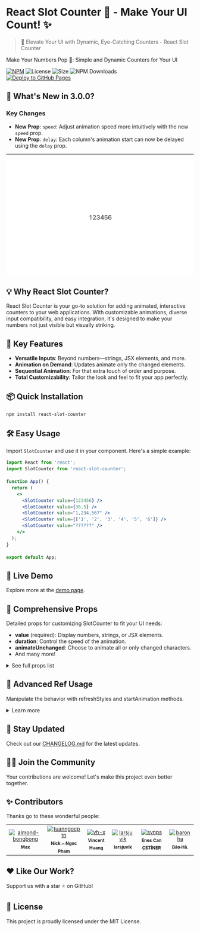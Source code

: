 # React Slot Counter 🎰 - Make Your UI Count! ✨

> 🚀 Elevate Your UI with Dynamic, Eye-Catching Counters - React Slot Counter

Make Your Numbers Pop 🌟: Simple and Dynamic Counters for Your UI

[![NPM](https://img.shields.io/npm/v/react-slot-counter.svg)](https://www.npmjs.com/package/react-slot-counter)
![License](https://img.shields.io/npm/l/react-confetti-boom)
![Size](https://img.shields.io/bundlephobia/min/react-confetti-boom)
![NPM Downloads](https://img.shields.io/npm/dw/react-slot-counter.svg)
<br>
[![Deploy to GitHub Pages](https://github.com/almond-bongbong/react-slot-counter/actions/workflows/deploy_to_github_pages.yml/badge.svg)](https://github.com/almond-bongbong/react-slot-counter/actions/workflows/deploy_to_github_pages.yml)

## 🚀 What's New in 3.0.0?

### Key Changes

- **New Prop**: `speed`: Adjust animation speed more intuitively with the new `speed` prop.
- **New Prop**: `delay`: Each column's animation start can now be delayed using the `delay` prop.

---

<p align="center">
    <a target="_blank" href="https://almond-bongbong.github.io/react-slot-counter/">
        <img src="https://github.com/almond-bongbong/react-slot-counter/raw/main/docs/preview.gif" />
    </a>
</p>

## 💡 Why React Slot Counter?

React Slot Counter is your go-to solution for adding animated, interactive counters to your web applications. With customizable animations, diverse input compatibility, and easy integration, it's designed to make your numbers not just visible but visually striking.

## 🌟 Key Features

- **Versatile Inputs**: Beyond numbers—strings, JSX elements, and more.
- **Animation on Demand**: Updates animate only the changed elements.
- **Sequential Animation**: For that extra touch of order and purpose.
- **Total Customizability**: Tailor the look and feel to fit your app perfectly.

## 📦 Quick Installation

```bash
npm install react-slot-counter
```

## 🛠 Easy Usage

Import `SlotCounter` and use it in your component. Here's a simple example:

```jsx
import React from 'react';
import SlotCounter from 'react-slot-counter';

function App() {
  return (
    <>
      <SlotCounter value={123456} />
      <SlotCounter value={36.5} />
      <SlotCounter value="1,234,567" />
      <SlotCounter value={['1', '2', '3', '4', '5', '6']} />
      <SlotCounter value="??????" />
    </>
  );
}

export default App;
```

## 🎥 Live Demo

Explore more at the [demo page](https://almond-bongbong.github.io/react-slot-counter/).

## 📝 Comprehensive Props

Detailed props for customizing SlotCounter to fit your UI needs:

- **value** (required): Display numbers, strings, or JSX elements.
- **duration**: Control the speed of the animation.
- **animateUnchanged**: Choose to animate all or only changed characters.
- And many more!

<details>
  <summary>See full props list</summary>

| Prop                    | Type                                                    | Default                                                                                                         | Description                                                                                                                                                                                                                                                                          |
| ----------------------- | ------------------------------------------------------- | --------------------------------------------------------------------------------------------------------------- | ------------------------------------------------------------------------------------------------------------------------------------------------------------------------------------------------------------------------------------------------------------------------------------ |
| value _(required)_      | `number` \| `string` \| `string[]` \| `JSX.Element[]`   |                                                                                                                 | The value to be displayed. It can be a number or a string with numbers and commas.                                                                                                                                                                                                   |
| startValue              | `number` \| `string` \| `string[]` \| `JSX.Element[]`   |                                                                                                                 | The initial value to be displayed before the animation starts. It sets the beginning of the slot machine animation.                                                                                                                                                                  |
| startValueOnce          | `boolean`                                               | `false`                                                                                                         | If set to true, the animation starts from the `startValue` only for the first render. For subsequent animations, it starts from the last value.                                                                                                                                      |
| duration                | `number`                                                | `0.7`                                                                                                           | The duration of the animation in seconds.                                                                                                                                                                                                                                            |
| speed                   | `number`                                                | `1.4`                                                                                                           | The speed of counter when running.                                                                                                                                                                                                                                                   |
| delay                   | `number`                                                |                                                                                                                 | The delay time for each column.                                                                                                                                                                                                                                                      |
| dummyCharacters         | `string[]` \| `JSX.Element[]`                           | Defaults to random numbers from 0 to 9                                                                          | An array of dummy characters to be used in the animation.                                                                                                                                                                                                                            |
| dummyCharacterCount     | `number`                                                | `6`                                                                                                             | The number of dummy characters to be displayed in the animation before reaching the target character.                                                                                                                                                                                |
| autoAnimationStart      | `boolean`                                               | `true`                                                                                                          | Determines whether the animation should start automatically when the component is first mounted.                                                                                                                                                                                     |
| animateUnchanged        | `boolean`                                               | `false`                                                                                                         | Determines whether to animate only the characters that have changed.                                                                                                                                                                                                                 |
| hasInfiniteList         | `boolean`                                               | `false`                                                                                                         | Determines whether the list should appear as continuous, with the end of the target character seamlessly connected to the beginning.                                                                                                                                                 |
| containerClassName      | `string`                                                |                                                                                                                 | The class name of container.                                                                                                                                                                                                                                                         |
| charClassName           | `string`                                                |                                                                                                                 | The class name of each character.                                                                                                                                                                                                                                                    |
| separatorClassName      | `string`                                                |                                                                                                                 | The class name of the separator character (`.` or `,`).                                                                                                                                                                                                                              |
| valueClassName          | `string`                                                |                                                                                                                 | The class name for the value of the slot, making it possible to customize the styling and visibility of the value.                                                                                                                                                                   |
| numberSlotClassName     | `string`                                                |                                                                                                                 | The class name for the number slot, allowing you to customize the styling of the number slot.                                                                                                                                                                                        |
| numberClassName         | `string`                                                |                                                                                                                 | The class name for the number, allowing you to customize the styling of the number.                                                                                                                                                                                                  |
| sequentialAnimationMode | `boolean`                                               | `false`                                                                                                         | Determines if the animation should increment or decrement sequentially from the startValue to value instead of random animation.                                                                                                                                                     |
| useMonospaceWidth       | `boolean`                                               | `false`                                                                                                         | Ensures that all numeric characters occupy the same horizontal space, just like they would in a monospace font.                                                                                                                                                                      |
| direction               | `'bottom-top'` \| `'top-bottom'`                        | `'bottom-top'`                                                                                                  | Sets the direction of the slot machine animation. Accepted values are `'bottom-top'` and `'top-bottom'`.                                                                                                                                                                             |
| debounceDelay           | `number`                                                | `0`                                                                                                             | Specifies the delay in milliseconds for debouncing animations. When the value changes rapidly, it allows the animation to execute smoothly.                                                                                                                                          |
| animateOnVisible        | `boolean` \| `rootMargin: string, triggerOnce: boolean` | `false` \| `rootMargin: '0px'`, `triggerOnce: false`                                                            | Activates the animation when the component is visible in the viewport. rootMargin sets the margin around the viewport for triggering the animation, while triggerOnce determines if the animation should occur only once (true) or every time the component becomes visible (false). |
| startFromLastDigit      | `boolean`                                               | `false`                                                                                                         | Determines the order in which the digits animate. When set to `true`, the animation will start from the last digit and progress backward to the first digit. When `false`, the animation will start from the first digit and proceed forward.                                        |
| onAnimationStart        | `() => void`                                            |                                                                                                                 | Callback function that is called when the animation starts.                                                                                                                                                                                                                          |
| onAnimationEnd          | `() => void`                                            |                                                                                                                 | Callback function that is called when the animation completes.                                                                                                                                                                                                                       |
| separatorCharacters     | string[]                                                | undefined                                                                                                       | Defines custom separator characters. When provided, only these characters will be treated as separators. For example, `separatorCharacters={[':']}` will treat colons as separators in "12:34:56".                                                                                   |
| isSeparatorCharacter    | ((value: string \| JSX.Element) => boolean) \| null     | [defaultIsSeparatorCharacter](https://github.com/almond-bongbong/react-slot-counter/blob/main/src/utils.ts#L75) | A function to determine if a value should be treated as a separator. Set to `null` to disable all separators. When provided along with `separatorCharacters`, `separatorCharacters` takes precedence.                                                                                |
| slotPeek                | `number`                                                |                                                                                                                 | Controls the visibility of adjacent numbers in the slot machine effect. Set the value in pixels to determine how much of the previous and next numbers should be visible. Higher values will show more of the adjacent numbers.                                                      |

</details>

## 🤖 Advanced Ref Usage

Manipulate the behavior with refreshStyles and startAnimation methods.

<details>
  <summary>Learn more</summary>

| Method           | Type                          | Description                                                                                                                                                                         |
| ---------------- | ----------------------------- | ----------------------------------------------------------------------------------------------------------------------------------------------------------------------------------- |
| `refreshStyles`  | `() => void`                  | Recalculates the styles for the SlotCounter component. Useful for scenarios where the font size changes or the window is resized, forcing a re-render to apply the new styles.      |
| `startAnimation` | `(options?: Options) => void` | Initiates the animation of the component with optional customization parameters.                                                                                                    |
| `reload`         | `() => void`                  | Forces a complete re-render of the SlotCounter component. Useful for scenarios where you need to reset the component's state or refresh its appearance after dynamic style changes. |

### Options for `startAnimation` Method

| Property              | Type     | Optional | Default        | Description                                                                                                                                      |
| --------------------- | -------- | -------- | -------------- | ------------------------------------------------------------------------------------------------------------------------------------------------ |
| `duration`            | `number` | Yes      | None           | A number representing the duration of the animation in seconds. Overrides the `duration` prop if provided.                                       |
| `dummyCharacterCount` | `number` | Yes      | None           | A number indicating how many dummy characters should be shown before the target character. Overrides the `dummyCharacterCount` prop if provided. |
| `direction`           | `string` | Yes      | `'bottom-top'` | Sets the direction of the slot machine animation. Accepted values: `'bottom-top'`, `'top-bottom'`. Overrides the `direction` prop if provided.   |

Ref Example:

```jsx
import React, { useRef } from 'react';
import SlotCounter from 'react-slot-counter';

function App() {
  const counterRef = useRef(null);

  const handleStartClick = () => {
    counterRef.current?.startAnimation();
  };

  return (
    <>
      <SlotCounter value={123456} ref={counterRef} />
      <button onClick={handleStartClick}>Start</button>
    </>
  );
}

export default App;
```

</details>

## 📜 Stay Updated

Check out our [CHANGELOG.md](./CHANGELOG.md) for the latest updates.

## 👨‍💻 Join the Community

Your contributions are welcome! Let's make this project even better together.

## ✨ Contributors

Thanks go to these wonderful people:

<!-- readme: collaborators,contributors -start -->
<table>
	<tbody>
		<tr>
            <td align="center">
                <a href="https://github.com/almond-bongbong">
                    <img src="https://avatars.githubusercontent.com/u/42146674?v=4" width="100;" alt="almond-bongbong"/>
                    <br />
                    <sub><b>Max</b></sub>
                </a>
            </td>
            <td align="center">
                <a href="https://github.com/tuanngocptn">
                    <img src="https://avatars.githubusercontent.com/u/22292704?v=4" width="100;" alt="tuanngocptn"/>
                    <br />
                    <sub><b>Nick - Ngoc Pham</b></sub>
                </a>
            </td>
            <td align="center">
                <a href="https://github.com/vh-x">
                    <img src="https://avatars.githubusercontent.com/u/112535265?v=4" width="100;" alt="vh-x"/>
                    <br />
                    <sub><b>Vincent Huang</b></sub>
                </a>
            </td>
            <td align="center">
                <a href="https://github.com/larsjuvik">
                    <img src="https://avatars.githubusercontent.com/u/77640590?v=4" width="100;" alt="larsjuvik"/>
                    <br />
                    <sub><b>larsjuvik</b></sub>
                </a>
            </td>
            <td align="center">
                <a href="https://github.com/synps">
                    <img src="https://avatars.githubusercontent.com/u/22202418?v=4" width="100;" alt="synps"/>
                    <br />
                    <sub><b>Enes Can ÇETİNER</b></sub>
                </a>
            </td>
            <td align="center">
                <a href="https://github.com/baronha">
                    <img src="https://avatars.githubusercontent.com/u/23580920?v=4" width="100;" alt="baronha"/>
                    <br />
                    <sub><b>Bảo Hà.</b></sub>
                </a>
            </td>
		</tr>
	<tbody>
</table>
<!-- readme: collaborators,contributors -end -->

## ❤️ Like Our Work?

Support us with a star ⭐ on GitHub!

## 📄 License

This project is proudly licensed under the MIT License.
